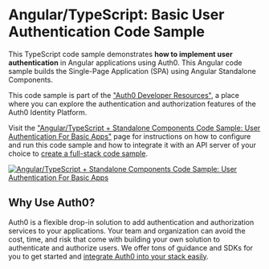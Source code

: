 # Angular/TypeScript: Basic User Authentication Code Sample

This TypeScript code sample demonstrates **how to implement user authentication** in Angular applications using Auth0. This Angular code sample builds the Single-Page Application (SPA) using Angular Standalone Components.

This code sample is part of the ["Auth0 Developer Resources"](https://developer.auth0.com/resources), a place where you can explore the authentication and authorization features of the Auth0 Identity Platform.

Visit the ["Angular/TypeScript + Standalone Components Code Sample: User Authentication For Basic Apps"](https://developer.auth0.com/resources/code-samples/spa/angular/basic-authentication/v14-typescript-standalone-components) page for instructions on how to configure and run this code sample and how to integrate it with an API server of your choice to [create a full-stack code sample](https://developer.auth0.com/resources/code-samples/full-stack/hello-world/basic-access-control/spa).

[![Angular/TypeScript + Standalone Components Code Sample: User Authentication For Basic Apps](https://cdn.auth0.com/blog/hub/code-samples/spa/angular-typescript/basic-authentication-with-standalone-components.png)](https://developer.auth0.com/resources/code-samples/spa/angular/basic-authentication/v14-typescript-standalone-components)

## Why Use Auth0?

Auth0 is a flexible drop-in solution to add authentication and authorization services to your applications. Your team and organization can avoid the cost, time, and risk that come with building your own solution to authenticate and authorize users. We offer tons of guidance and SDKs for you to get started and [integrate Auth0 into your stack easily](https://developer.auth0.com/resources/code-samples/full-stack).